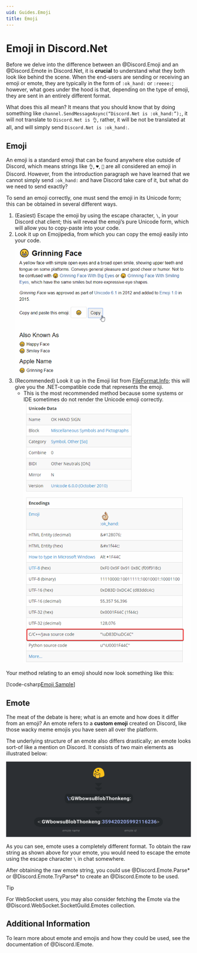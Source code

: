 ```yaml
---
uid: Guides.Emoji
title: Emoji
---
```


# Emoji in Discord.Net

Before we delve into the difference between an @Discord.Emoji and an
@Discord.Emote in Discord.Net, it is **crucial** to understand what
they both look like behind the scene. When the end-users are sending
or receiving an emoji or emote, they are typically in the form of
`:ok_hand:` or `:reeee:`; however, what goes under the hood is that,
depending on the type of emoji, they are sent in an entirely
different format.

What does this all mean? It means that you should know that by
doing something like
`channel.SendMessageAsync(“Discord.Net is :ok_hand:”);`, it will not
translate to `Discord.Net is 👌`, rather, it will be not be
translated at all, and will simply send `Discord.Net is :ok_hand:`.

## Emoji

An emoji is a standard emoji that can be found anywhere else outside
of Discord, which means strings like `👌`, `♥`, `👀` are all
considered an emoji in Discord. However, from the
introduction paragraph we have learned that we cannot
simply send `:ok_hand:` and have Discord take
care of it, but what do we need to send exactly?

To send an emoji correctly, one must send the emoji in its Unicode
form; this can be obtained in several different ways.

1. (Easiest) Escape the emoji by using the escape character, `\`, in
 your Discord chat client; this will reveal the emoji’s pure Unicode
 form, which will allow you to copy-paste into your code.
2. Look it up on Emojipedia, from which you can copy the emoji
 easily into your code.
 ![Emojipedia](images/emojipedia.png)
3. (Recommended) Look it up in the Emoji list from [FileFormat.Info];
 this will give you the .NET-compatible code that
 represents the emoji.
    * This is the most recommended method because some systems or
    IDE sometimes do not render the Unicode emoji correctly.
    ![Fileformat Emoji Source Code](images/fileformat-emoji-src.png)

Your method relating to an emoji should now look something like this:

[!code-csharp[Emoji Sample](samples/emoji-sample.cs)]

[FileFormat.Info]: https://www.fileformat.info/info/emoji/list.htm

## Emote

The meat of the debate is here; what is an emote and how does it
differ from an emoji? An emote refers to a **custom emoji**
created on Discord, like those wacky meme emojis you have seen all
over the platform.

The underlying structure of an emote also differs drastically; an
emote looks sort-of like a mention on Discord. It consists of two
main elements as illustrated below:

![Emote illustration](images/emote-format.png)

As you can see, emote uses a completely different format. To obtain
the raw string as shown above for your emote, you would need to
escape the emote using the escape character `\` in chat somewhere.

After obtaining the raw emote string, you could use
@Discord.Emote.Parse* or @Discord.Emote.TryParse* to create an
@Discord.Emote to be used.

> [!TIP]
> For WebSocket users, you may also consider fetching the Emote
> via the @Discord.WebSocket.SocketGuild.Emotes collection.

## Additional Information

To learn more about emote and emojis and how they could be used,
see the documentation of @Discord.IEmote.